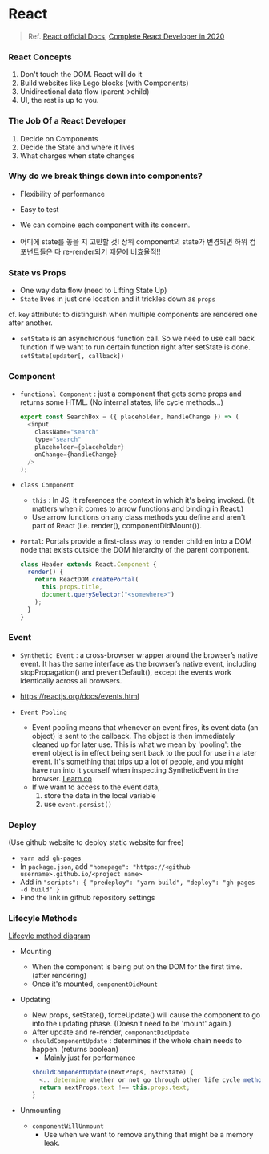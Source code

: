 # React

> Ref. [React official Docs](https://reactjs.org/docs/getting-started.html), [Complete React Developer in 2020](https://www.udemy.com/course/complete-react-developer-zero-to-mastery/)

### React Concepts

1. Don't touch the DOM. React will do it
2. Build websites like Lego blocks (with Components)
3. Unidirectional data flow (parent->child)
4. UI, the rest is up to you.

### The Job Of a React Developer

1. Decide on Components
2. Decide the State and where it lives
3. What charges when state changes

### Why do we break things down into components?

- Flexibility of performance
- Easy to test
- We can combine each component with its concern.

- 어디에 state를 놓을 지 고민할 것! 상위 component의 state가 변경되면 하위 컴포넌트들은 다 re-render되기 때문에 비효율적!!

### State vs Props

- One way data flow (need to Lifting State Up)
- `State` lives in just one location and it trickles down as `props`

cf. `key` attribute: to distinguish when multiple components are rendered one after another.

- `setState` is an asynchronous function call. So we need to use call back function if we want to run certain function right after setState is done. `setState(updater[, callback])`

### Component

- `functional Component` : just a component that gets some props and returns some HTML. (No internal states, life cycle methods...)

  ```js
  export const SearchBox = ({ placeholder, handleChange }) => (
    <input
      className="search"
      type="search"
      placeholder={placeholder}
      onChange={handleChange}
    />
  );
  ```

- `class Component`

  - `this` : In JS, it references the context in which it's being invoked. (It matters when it comes to arrow functions and binding in React.)
  - Use arrow functions on any class methods you define and aren't part of React (i.e. render(), componentDidMount()).

- `Portal`: Portals provide a first-class way to render children into a DOM node that exists outside the DOM hierarchy of the parent component.

  ```js
  class Header extends React.Component {
    render() {
      return ReactDOM.createPortal(
        this.props.title,
        document.querySelector("<somewhere>")
      );
    }
  }
  ```

### Event

- `Synthetic Event` : a cross-browser wrapper around the browser’s native event. It has the same interface as the browser’s native event, including stopPropagation() and preventDefault(), except the events work identically across all browsers.
- https://reactjs.org/docs/events.html

- `Event Pooling`
  - Event pooling means that whenever an event fires, its event data (an object) is sent to the callback. The object is then immediately cleaned up for later use. This is what we mean by 'pooling': the event object is in effect being sent back to the pool for use in a later event. It's something that trips up a lot of people, and you might have run into it yourself when inspecting SyntheticEvent in the browser. [Learn.co](https://learn.co/lessons/react-events-in-detail)
  - If we want to access to the event data,
    1. store the data in the local variable
    2. use `event.persist()`

### Deploy

(Use github website to deploy static website for free)

- `yarn add gh-pages`
- In `package.json`, add `"homepage": "https://<github username>.github.io/<project name>`
- Add in `"scripts": { "predeploy": "yarn build", "deploy": "gh-pages -d build" }`
- Find the link in github repository settings

### Lifecyle Methods

[Lifecyle method diagram](http://projects.wojtekmaj.pl/react-lifecycle-methods-diagram/)

- Mounting

  - When the component is being put on the DOM for the first time. (after rendering)
  - Once it's mounted, `componentDidMount`

- Updating

  - New props, setState(), forceUpdate() will cause the component to go into the updating phase. (Doesn't need to be 'mount' again.)
  - After update and re-render, `componentDidUpdate`
  - `shouldComponentUpdate` : determines if the whole chain needs to happen. (returns boolean)
    - Mainly just for performance
    ```js
    shouldComponentUpdate(nextProps, nextState) {
      <.. determine whether or not go through other life cycle methods(inc. re-rendering) ..>
      return nextProps.text !== this.props.text;
    }
    ```

- Unmounting
  - `componentWillUnmount`
    - Use when we want to remove anything that might be a memory leak.

